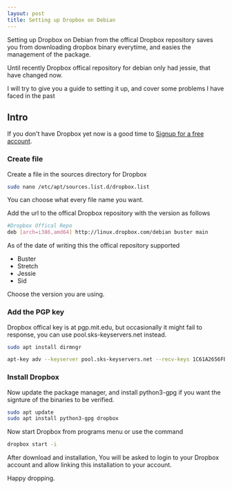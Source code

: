 ```yaml
---
layout: post
title: Setting up Dropbox on Debian
---
```


Setting up Dropbox on Debian from the offical Dropbox repository saves you from downloading dropbox binary everytime, and easies the management of the package.

Until recently Dropbox offical repository for debian only had jessie, that have changed now.

I will try to give you a guide to setting it up, and cover some problems I have faced in the past

## Intro

If you don't have Dropbox yet now is a good time to [Signup for a free account](https://db.tt/Fx5tGN3Cqr).

### Create file
Create a file in the sources directory for Dropbox 

```bash
sudo nano /etc/apt/sources.list.d/dropbox.list
```

You can choose what every file name you want.

Add the url to the offical Dropbox repository with the version as follows

```bash
#Dropbox Offical Repo
deb [arch=i386,amd64] http://linux.dropbox.com/debian buster main
```

As of the date of writing this the offical repository supported 
- Buster
- Stretch
- Jessie
- Sid

Choose the version you are using.

### Add the PGP key

Dropbox offical key is at pgp.mit.edu, but occasionally it might fail to response, you can use pool.sks-keyservers.net instead.

```bash
sudo apt install dirmngr

apt-key adv --keyserver pool.sks-keyservers.net --recv-keys 1C61A2656FB57B7E4DE0F4C1FC918B335044912E
```

### Install Dropbox

Now update the package manager, and install python3-gpg if you want the signture of the binaries to be verified.

```bash
sudo apt update
sudo apt install python3-gpg dropbox
```

Now start Dropbox from programs menu or use the command

```bash
dropbox start -i
```

After download and installation, You will be asked to login to your Dropbox account and allow linking this installation to your account.

Happy dropping.
